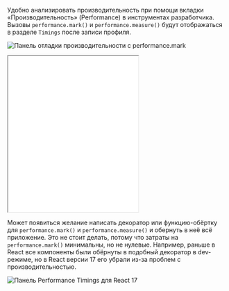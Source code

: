 Удобно анализировать производительность при помощи вкладки «Производительность» (Performance) в инструментах разработчика. Вызовы `performance.mark()` и `performance.measure()` будут отображаться в разделе `Timings` после записи профиля.

![Панель отладки производительности с performance.mark](images/img.png)

<iframe title="Измерение времени работы иерархий медленных функций" src="../demos/functions-measure-devtools/" height="360"></iframe>

Может появиться желание написать декоратор или функцию-обёртку для `performance.mark()` и `performance.measure()` и обернуть в неё всё приложение. Это не стоит делать, потому что затраты на `performance.mark()` минимальны, но не нулевые. Например, раньше в React все компоненты были обёрнуты в подобный декоратор в dev-режиме, но в React версии 17 его убрали из-за проблем с производительностью.

![Панель Performance Timings для React 17](images/img_1.png)

